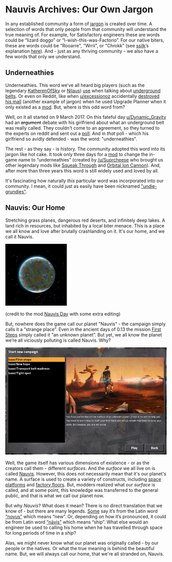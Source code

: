 # Nauvis Archives: Our Own Jargon

In any established community a form of [jargon](https://en.wikipedia.org/wiki/Jargon) is created over time. A selection of words that only people from that community will understand the true meaning of. For example, for Satisfactory engineers these are words could be “lizard doggo” or “I-wish-this-was-Factorio”. For our native biters, these are words could be "Rooarre", "Wrrii", or "Chrokk" (see [ssilk](https://forums.factorio.com/memberlist.php?mode=viewprofile&u=507)’s  explanation [here](https://forums.factorio.com/viewtopic.php?t=63040&start=40)). And - just as any thriving community - we also have a few words that only we understand.

## Underneathies

Underneathies. This word we’ve all heard big players (such as the legendary [KatherenOfSky](https://www.youtube.com/channel/UCTIV3KbAvaGEyNjoMoNaGtQ) or [Nilaus](https://www.youtube.com/channel/UCD80bzqJh1N7lOqn7n0vKTg/featured)) [use](https://www.youtube.com/watch?v=PXmwJ5Dq_sA&ab_channel=KatherineOfSky) when talking about [underground belts](https://wiki.factorio.com/Underground_belt). Or even on Reddit, like when [u/excessionoz](https://www.reddit.com/user/excessionoz/) accidentally [destroyed his mall](https://www.reddit.com/r/factorio/comments/9s7x30/tip_be_very_sure_of_your_circumstances_when/) (another example of jargon) when he used Upgrade Planner when it only existed as a [mod](https://mods.factorio.com/mod/upgrade-planner). But, where is this odd word from?

Well, on it all started on 9 March 2017. On this fateful day [u/Dynamic_Gravity](https://www.reddit.com/user/Dynamic_Gravity/) had an ~~argument~~ debate with his girlfriend about what an underground belt was really called. They couldn't come to an agreement, so they turned to the experts on reddit and sent out a [poll](https://www.reddit.com/r/factorio/comments/5yi071/need_your_help_in_settling_a_debate_with_gf/). And in *that* poll - which his girlfriend so avidly defended - was the word: "underneathies".

The rest - as they say -  is history. The community adopted this word into its jargon like hot cake. It took only three days for a [mod](https://mods.factorio.com/mod/Underneathies) to change the in-game name to “underneathies” (created by [/u/Suprcheese](https://www.reddit.com/user/Suprcheese/) who brought us other legendary mods like [Squeak Through](https://mods.factorio.com/mod/Squeak%20Through) and [Orbital Ion Cannon](https://mods.factorio.com/mod/Orbital%20Ion%20Cannon)). And, after more than three years this word is still widely used and loved by all. 

It's fascinating how naturally *this* particular word was incorporated into our community. I mean, it could just as easily have been nicknamed ["undie-grundies"](https://www.reddit.com/r/factorio/comments/5yi071/need_your_help_in_settling_a_debate_with_gf/deqgd0x?utm_medium=android_app&utm_source=share&context=3).

## Nauvis: Our Home

Stretching grass planes, dangerous red deserts, and infinitely deep lakes. A land rich in resources, but inhabited by a local biter menace. This is a place we all know and love after brutally crashlanding on it. It's our home, and we call it Nauvis. 

![Nauvis Day Picture](media/nauvis_day.jpg)

(credit to the mod [Nauvis Day](https://mods.factorio.com/mod/NauvisDay) with some extra editing)

But, nowhere does the game call our planet "Nauvis" - the campaign simply calls it a “strange place”. Even in the ancient days of 0.13 the mission [First Steps](https://forums.factorio.com/viewtopic.php?t=51100) simply called it “an unknown planet”. But yet, we all know the planet we’re all viciously polluting is called Nauvis. Why?

![First Steps Mission in 0.13](media/first_steps.png)

Well, the game itself has various dimensions of existence - or as the creators call them - different *surfaces*. And the *surface* we all live on is called [Nauvis](https://lua-api.factorio.com/latest/LuaSurface.html). However, this does not necessarily mean that it's our planet's name. A surface is used to create a variety of constructs, including [space platforms](https://mods.factorio.com/mod/space-exploration) and [factory floors](https://mods.factorio.com/mod/Factorissimo2). But, modders realized what our *surface* is called, and at some point, this knowledge was transferred to the general public, and that is what we call our planet now.

But why *Nauvis*? What does it mean? There is no direct translation that we know of - but there are many legends. [Some](https://www.reddit.com/r/factorio/comments/7erfs8/whats_the_origin_of_the_planets_name_nauvis/dq7faa4?utm_medium=android_app&utm_source=share&context=3) say it’s from the Latin word [“novus”](https://en.wiktionary.org/wiki/novus) which means “new”. Or, depending on how it’s pronounced, it could be from Latin word [“nāvis”](https://en.wiktionary.org/wiki/navis) which means “ship”. What else would an engineer be used to calling his home when he has travelled through space for long periods of time in a *ship*?

Alas, we might never know what our planet was originally called - by our people or the natives. Or what the true meaning is behind the beautiful name. But, we will always call our home, that we're all stranded on, Nauvis.
